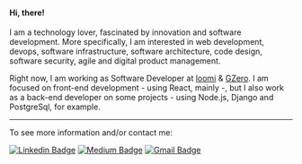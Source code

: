 #### Hi, there!
I am a technology lover, fascinated by innovation and software development. More specifically, I am interested in web development, devops, software infrastructure, software architecture, code design, software security, agile and digital product management.

Right now, I am working as Software Developer at [loomi](https://www.linkedin.com/company/loomi-digital-lab/mycompany/) & [GZero](https://www.linkedin.com/company/gravidadezero-journey/mycompany/). I am focused on front-end development - using React, mainly -, but I also work as a back-end developer on some projects - using Node.js, Django and PostgreSql, for example.

***

To see more information and/or contact me:

[![Linkedin Badge](https://img.shields.io/badge/-LinkedIn-blue?style=flat-square&logo=Linkedin&logoColor=white&link=https://www.linkedin.com/in/eduardoaqz/)](https://www.linkedin.com/in/eduardoaqz/)
[![Medium Badge](https://img.shields.io/badge/-Medium-black?style=flat-square&logo=Medium&logoColor=white&link=https://medium.com/@eaq)](https://medium.com/@eaq)
[![Gmail Badge](https://img.shields.io/badge/-eduardoaqz@gmail.com-D44638?style=flat-square&logo=Gmail&logoColor=white&link=mailto:eduardoaqz@gmail.com)](mailto:victormarques.ia@gmail.com)

